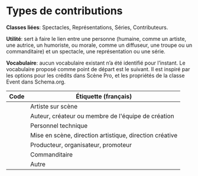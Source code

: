 # Types de contributions

**Classes liées**: Spectacles, Représentations, Séries, Contributeurs.

**Utilité**: sert à faire le lien entre une personne (humaine, comme un artiste, une autrice, un humoriste, ou morale, comme un diffuseur, une troupe ou un commanditaire) et un spectacle, une représentation ou une série.

**Vocabulaire**: aucun vocabulaire existant n’a été identifié pour l’instant. Le vocabulaire proposé  comme point de départ est le suivant. Il est inspiré par les options pour les crédits dans Scène Pro, et les propriétés de la classe Event dans Schema.org.

| Code | Étiquette (français) |
| ------------ |------------ |
| | Artiste sur scène |
| | Auteur, créateur ou membre de l'équipe de création |
| | Personnel technique |
| | Mise en scène, direction artistique, direction créative |
| | Producteur, organisateur, promoteur |
| | Commanditaire |
| | Autre |
